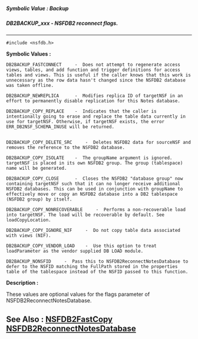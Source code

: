 ##### Symbolic Value : Backup
##### DB2BACKUP_xxx - NSFDB2 reconnect flags.
---
```
#include <nsfdb.h>
```

**Symbolic Values :**

	DB2BACKUP_FASTCONNECT	  -  Does not attempt to regenerate access views, tables, and add function and trigger definitions for access tables and views. This is useful if the caller knows that this work is unnecessary as the row data hasn't changed since the NSFDB2 database was taken offline.

	DB2BACKUP_NEWREPLICA	  -  Modifies replica ID of targetNSF in an effort to permanently disable replication for this Notes database.

	DB2BACKUP_COPY_REPLACE	  -  Indicates that the caller is intentionally going to erase and replace the table data currently in use for targetNSF. Otherwise, if targetNSF exists, the error ERR_DB2NSF_SCHEMA_INUSE will be returned.


	DB2BACKUP_COPY_DELETE_SRC	  -  Deletes NSFDB2 data for sourceNSF and removes the reference to the NSFDB2 database.

	DB2BACKUP_COPY_ISOLATE	  -  The groupName argument is ignored. targetNSF is placed in its own NSFDB2 group. The group (tablespace) name will be generated.

	DB2BACKUP_COPY_CLOSE	  -  Closes the NSFDB2 "database group" now containing targetNSF such that it can no longer receive additional NSFDB2 databases. This can be used in conjunction with groupName to effectively move or copy an NSFDB2 database into a DB2 tablespace (NSFDB2 group) by itself.

	DB2BACKUP_COPY_NONRECOVERABLE	  -  Performs a non-recoverable load into targetNSF. The load will be recoverable by default. See loadCopyLocation.

	DB2BACKUP_COPY_IGNORE_NIF	  -  Do not copy table data associated with views (NIF).

	DB2BACKUP_COPY_VENDOR_LOAD	  -  Use this option to treat loadParameter as the vendor supplied DB LOAD module.

	DB2BACKUP_NONSFID	  -  Pass this to NSFDB2ReconnectNotesDatabase to defer to the NSFID matching the FullPath stored in the properties table of the tablespace instead of the NSFID passed to this function.


**Description :**

These values are optional values for the flags parameter of NSFDB2ReconnectNotesDatabase.  


**See Also :**
[NSFDB2FastCopy](/domino-c-api-docs/reference/Func/NSFDB2FastCopy)
[NSFDB2ReconnectNotesDatabase](/domino-c-api-docs/reference/Func/NSFDB2ReconnectNotesDatabase)
---
